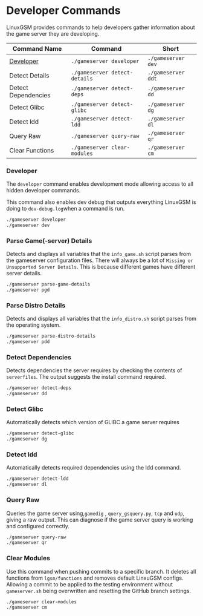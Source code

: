 # Developer Commands

LinuxGSM provides commands to help developers gather information about the game server they are developing.

| Command Name                                 | Command                       | Short              |
| -------------------------------------------- | ----------------------------- | ------------------ |
| [Developer](developer-commands.md#developer) | `./gameserver developer`      | `./gameserver dev` |
| Detect Details                               | `./gameserver detect-details` | `./gameserver ddt` |
| Detect Dependencies                          | `./gameserver detect-deps`    | `./gameserver dd`  |
| Detect Glibc                                 | `./gameserver detect-glibc`   | `./gameserver dg`  |
| Detect ldd                                   | `./gameserver detect-ldd`     | `./gameserver dl`  |
| Query Raw                                    | `./gameserver query-raw`      | `./gameserver qr`  |
| Clear Functions                              | `./gameserver clear-modules`  | `./gameserver cm`  |

### Developer

The `developer` command enables development mode allowing access to all hidden developer commands.&#x20;

This command also enables dev debug that outputs everything LinuxGSM is doing to `dev-debug.log`when a command is run.

```bash
./gameserver developer
./gameserver dev
```

### Parse Game(-server) Details

Detects and displays all variables that the `info_game.sh` script parses from the gameserver configuration files.
There will always be a lot of `Missing or Unsupported Server Details`. This is because different games have different server details.

```bash
./gameserver parse-game-details
./gameserver pgd
```

### Parse Distro Details

Detects and displays all variables that the `info_distro.sh` script parses from the operating system.

```bash
./gameserver parse-distro-details
./gameserver pdd
```

### Detect Dependencies

Detects dependencies the server requires by checking the contents of `serverfiles`. The output suggests the install command required.

```bash
./gameserver detect-deps
./gameserver dd
```

### Detect Glibc

Automatically detects which version of GLIBC a game server requires

```bash
./gameserver detect-glibc
./gameserver dg
```

### Detect ldd

Automatically detects required dependencies using the ldd command.

```bash
./gameserver detect-ldd
./gameserver dl
```

### Query Raw

Queries the game server using,`gamedig` , `query_gsquery.py`, `tcp` and `udp`, giving a raw output. This can diagnose if the game server query is working and configured correctly.

```bash
./gameserver query-raw
./gameserver qr
```

### Clear Modules

Use this command when pushing commits to a specific branch. It deletes all functions from `lgsm/functions` and removes default LinxuGSM configs. Allowing a commit to be applied to the testing environment without `gameserver.sh` being overwritten and resetting the GitHub branch settings.

```bash
./gameserver clear-modules
./gameserver cm
```
